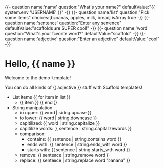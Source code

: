{{- question name:'name' question:"What's your name?" defaultValue:"{{ system.env 'USERNAME' }}" -}}
{{- question name:'list' question:"Pick some items" choices:[bananas, apples, milk, bread] isArray:true -}}
{{- question name:'sentence' question:"Enter any sentence" defaultValue:"scaffolds are SUPER cool!" -}}
{{- question name:'word' question:"What's your favorite word?" defaultValue:"scaffold" -}}
{{- question name:'adjective' question:"Enter an adjective" defaultValue:"cool" -}}

# Hello, {{ name }}

Welcome to the demo-template!

You can do all kinds of {{ adjective }} stuff with Scaffold templates!

- List items
{{ for item in list }}
  - {{ item }}
{{ end }}
- String manipulation
  - to upper: {{ word | string.upcase }}
  - to lower: {{ word | string.downcase }}
  - capitilized: {{ word | string.capitalize }}
  - capitilize words: {{ sentence | string.capitalizewords }}
  - comparison:
    - contains: {{ sentence | string.contains word }}
    - ends with: {{ sentence | string.ends_with word }}
    - starts with: {{ sentence | string.starts_with word }}
  - remove: {{ sentence | string.remove word }}
  - replace: {{ sentence | string.replace word "banana" }}

